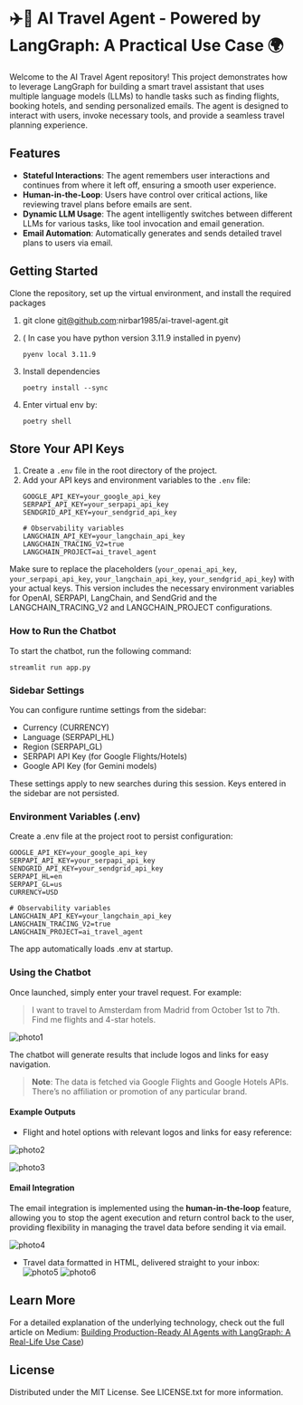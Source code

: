 # ✈️🧳 AI Travel Agent - Powered by LangGraph: A Practical Use Case 🌍
Welcome to the AI Travel Agent repository! This project demonstrates how to leverage LangGraph for building a smart travel assistant that uses multiple language models (LLMs) to handle tasks such as finding flights, booking hotels, and sending personalized emails. The agent is designed to interact with users, invoke necessary tools, and provide a seamless travel planning experience.

## **Features**

- **Stateful Interactions**: The agent remembers user interactions and continues from where it left off, ensuring a smooth user experience.
- **Human-in-the-Loop**: Users have control over critical actions, like reviewing travel plans before emails are sent.
- **Dynamic LLM Usage**: The agent intelligently switches between different LLMs for various tasks, like tool invocation and email generation.
- **Email Automation**: Automatically generates and sends detailed travel plans to users via email.

## Getting Started
Clone the repository, set up the virtual environment, and install the required packages

1. git clone git@github.com:nirbar1985/ai-travel-agent.git

1. ( In case you have python version 3.11.9 installed in pyenv)
   ```shell script
   pyenv local 3.11.9
   ```

1. Install dependencies
    ```shell script
    poetry install --sync
    ```

1. Enter virtual env by:
    ```shell script
    poetry shell
    ```

## **Store Your API Keys**

1. Create a `.env` file in the root directory of the project.
2. Add your API keys and environment variables to the `.env` file:
    ```plaintext
    GOOGLE_API_KEY=your_google_api_key
    SERPAPI_API_KEY=your_serpapi_api_key
    SENDGRID_API_KEY=your_sendgrid_api_key

    # Observability variables
    LANGCHAIN_API_KEY=your_langchain_api_key
    LANGCHAIN_TRACING_V2=true
    LANGCHAIN_PROJECT=ai_travel_agent
    ```

Make sure to replace the placeholders (`your_openai_api_key`, `your_serpapi_api_key`, `your_langchain_api_key`, `your_sendgrid_api_key`) with your actual keys.
This version includes the necessary environment variables for OpenAI, SERPAPI, LangChain, and SendGrid and the LANGCHAIN_TRACING_V2 and LANGCHAIN_PROJECT configurations.

### How to Run the Chatbot
To start the chatbot, run the following command:
```
streamlit run app.py
```

### Sidebar Settings
You can configure runtime settings from the sidebar:
- Currency (CURRENCY)
- Language (SERPAPI_HL)
- Region (SERPAPI_GL)
- SERPAPI API Key (for Google Flights/Hotels)
- Google API Key (for Gemini models)

These settings apply to new searches during this session. Keys entered in the sidebar are not persisted.

### Environment Variables (.env)
Create a .env file at the project root to persist configuration:
```
GOOGLE_API_KEY=your_google_api_key
SERPAPI_API_KEY=your_serpapi_api_key
SENDGRID_API_KEY=your_sendgrid_api_key
SERPAPI_HL=en
SERPAPI_GL=us
CURRENCY=USD

# Observability variables
LANGCHAIN_API_KEY=your_langchain_api_key
LANGCHAIN_TRACING_V2=true
LANGCHAIN_PROJECT=ai_travel_agent
```
The app automatically loads .env at startup.

### Using the Chatbot
Once launched, simply enter your travel request. For example:
> I want to travel to Amsterdam from Madrid from October 1st to 7th. Find me flights and 4-star hotels.


![photo1](https://github.com/user-attachments/assets/eb12d697-a445-4b13-b084-d2052f91d7bc)

The chatbot will generate results that include logos and links for easy navigation.

> **Note**: The data is fetched via Google Flights and Google Hotels APIs. There’s no affiliation or promotion of any particular brand.


#### Example Outputs

- Flight and hotel options with relevant logos and links for easy reference:

![photo2](https://github.com/user-attachments/assets/741e010c-22cf-4d31-a518-441b076ec58f)

![photo3](https://github.com/user-attachments/assets/a29173c7-852d-41ab-b3fe-94e6cca83c78)


#### Email Integration
The email integration is implemented using the **human-in-the-loop** feature, allowing you to stop the agent execution and return control back to the user, providing flexibility in managing the travel data before sending it via email.

![photo4](https://github.com/user-attachments/assets/53775c87-7881-40c3-9b23-2885ed020e46)

- Travel data formatted in HTML, delivered straight to your inbox:
![photo5](https://github.com/user-attachments/assets/02641ce1-b303-4020-9849-7d77f596a6ba)
![photo6](https://github.com/user-attachments/assets/1c3d8a35-148d-4144-829a-b1db6e3b3dde)

## Learn More
For a detailed explanation of the underlying technology, check out the full article on Medium:
[Building Production-Ready AI Agents with LangGraph: A Real-Life Use Case](https://medium.com/cyberark-engineering/building-production-ready-ai-agents-with-langgraph-a-real-life-use-case-7bda34c7f4e4))

## License
Distributed under the MIT License. See LICENSE.txt for more information.
